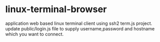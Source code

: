 # linux-terminal-browser
application web based linux terminal client using ssh2 term.js project.
update public/login.js file to supply username,password and hostname which you want to connect.

